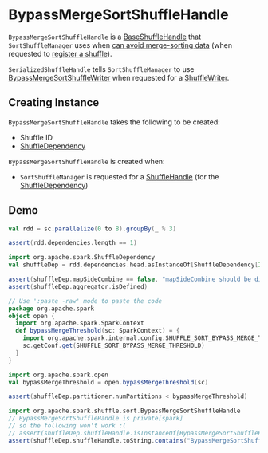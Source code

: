 # BypassMergeSortShuffleHandle

`BypassMergeSortShuffleHandle` is a [BaseShuffleHandle](BaseShuffleHandle.md) that `SortShuffleManager` uses when [can avoid merge-sorting data](SortShuffleWriter.md#shouldBypassMergeSort) (when requested to [register a shuffle](SortShuffleManager.md#registerShuffle)).

`SerializedShuffleHandle` tells `SortShuffleManager` to use [BypassMergeSortShuffleWriter](BypassMergeSortShuffleWriter.md) when requested for a [ShuffleWriter](SortShuffleManager.md#getWriter).

## Creating Instance

`BypassMergeSortShuffleHandle` takes the following to be created:

* <span id="shuffleId"> Shuffle ID
* <span id="dependency"> [ShuffleDependency](../rdd/ShuffleDependency.md)

`BypassMergeSortShuffleHandle` is created when:

* `SortShuffleManager` is requested for a [ShuffleHandle](SortShuffleManager.md#registerShuffle) (for the [ShuffleDependency](#dependency))

## Demo

```scala
val rdd = sc.parallelize(0 to 8).groupBy(_ % 3)

assert(rdd.dependencies.length == 1)

import org.apache.spark.ShuffleDependency
val shuffleDep = rdd.dependencies.head.asInstanceOf[ShuffleDependency[Int, Int, Int]]

assert(shuffleDep.mapSideCombine == false, "mapSideCombine should be disabled")
assert(shuffleDep.aggregator.isDefined)
```

```scala
// Use ':paste -raw' mode to paste the code
package org.apache.spark
object open {
  import org.apache.spark.SparkContext
  def bypassMergeThreshold(sc: SparkContext) = {
    import org.apache.spark.internal.config.SHUFFLE_SORT_BYPASS_MERGE_THRESHOLD
    sc.getConf.get(SHUFFLE_SORT_BYPASS_MERGE_THRESHOLD)
  }
}
```

```scala
import org.apache.spark.open
val bypassMergeThreshold = open.bypassMergeThreshold(sc)

assert(shuffleDep.partitioner.numPartitions < bypassMergeThreshold)
```

```scala
import org.apache.spark.shuffle.sort.BypassMergeSortShuffleHandle
// BypassMergeSortShuffleHandle is private[spark]
// so the following won't work :(
// assert(shuffleDep.shuffleHandle.isInstanceOf[BypassMergeSortShuffleHandle[Int, Int]])
assert(shuffleDep.shuffleHandle.toString.contains("BypassMergeSortShuffleHandle"))
```
